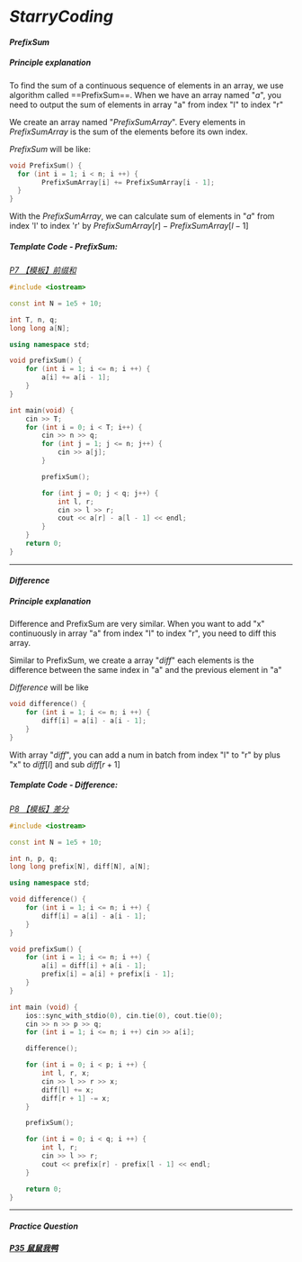 # *StarryCoding*

#### *PrefixSum*

##### *Principle explanation*

To find the sum of a continuous sequence of elements in an array, we use algorithm called ==PrefixSum==. When we have an array named "$a$", you need to output the sum of elements in array "a" from index "l" to index "r"

We create an array named "$PrefixSumArray$". Every elements in   $PrefixSumArray$ is the sum of  the elements before its own index. 

$PrefixSum$ will be like:

```c++
void PrefixSum() {
  for (int i = 1; i < n; i ++) {
		PrefixSumArray[i] += PrefixSumArray[i - 1];      
  }
}
```

With the $PrefixSumArray$, we can calculate sum of elements in "$a$" from index 'l' to index 'r' by $PrefixSumArray[r] - PrefixSumArray[l - 1]$

##### *Template Code - PrefixSum:*

[*P7 【模板】前缀和*](https://www.starrycoding.com/problem/7)

```c++
#include <iostream>

const int N = 1e5 + 10;

int T, n, q;
long long a[N];

using namespace std;

void prefixSum() {
    for (int i = 1; i <= n; i ++) {
        a[i] += a[i - 1];
    }
}

int main(void) {
    cin >> T;
    for (int i = 0; i < T; i++) {
        cin >> n >> q;
        for (int j = 1; j <= n; j++) {
            cin >> a[j];
        }

        prefixSum();

        for (int j = 0; j < q; j++) {
            int l, r;
            cin >> l >> r;
            cout << a[r] - a[l - 1] << endl; 
        }
    }
    return 0;
}
```

---

#### *Difference*

##### *Principle explanation*

Difference and PrefixSum are very similar. When you want to add "x" continuously in array "a" from index "l" to index "r", you need to diff this array.

Similar to PrefixSum, we create a array "$diff$" each elements is the difference between the same index in "a" and the previous element in "a" 

$Difference$ will be like

```c++
void difference() {
    for (int i = 1; i <= n; i ++) {
        diff[i] = a[i] - a[i - 1];
    }
}
```

With array "$diff$", you can add a num in batch from index "l" to "r" by plus "x" to $diff[l]$  and sub $diff[r + 1]$

##### *Template Code - Difference:*

[*P8 【模板】差分*](https://www.starrycoding.com/problem/8)

```c++
#include <iostream>

const int N = 1e5 + 10;

int n, p, q;
long long prefix[N], diff[N], a[N];

using namespace std;

void difference() {
    for (int i = 1; i <= n; i ++) {
        diff[i] = a[i] - a[i - 1];
    }
}

void prefixSum() {
    for (int i = 1; i <= n; i ++) {
        a[i] = diff[i] + a[i - 1];
        prefix[i] = a[i] + prefix[i - 1];
    }
}

int main (void) {
    ios::sync_with_stdio(0), cin.tie(0), cout.tie(0);
    cin >> n >> p >> q;
    for (int i = 1; i <= n; i ++) cin >> a[i];

    difference();

    for (int i = 0; i < p; i ++) {
        int l, r, x;
        cin >> l >> r >> x;
        diff[l] += x;
        diff[r + 1] -= x;
    }

    prefixSum();

    for (int i = 0; i < q; i ++) {
        int l, r;
        cin >> l >> r;
        cout << prefix[r] - prefix[l - 1] << endl;
    }

    return 0;
}
```

---

#### *Practice Question*

##### [*P35 鼠鼠我鸭*](https://www.starrycoding.com/problem/35)



